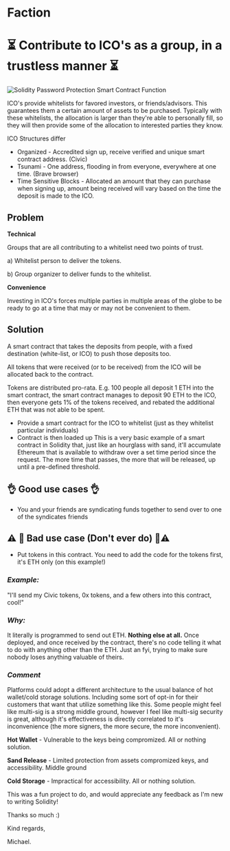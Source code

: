 # Faction

#  ⏳ Contribute to ICO's as a group, in a trustless manner ⏳

![Solidity Password Protection Smart Contract Function](https://cdn2.macworld.co.uk/cmsdata/features/3505364/Portrait-Lock.jpg)

ICO's provide whitelists for favored investors, or friends/advisors. This guarantees them a certain amount of assets to be purchased.
Typically with these whitelists, the allocation is larger than they're able to personally fill, so they will then provide some of the 
allocation to interested parties they know.

ICO Structures differ
- Organized - Accredited sign up, receive verified and unique smart contract address. (Civic)
- Tsunami - One address, flooding in from everyone, everywhere at one time. (Brave browser)
- Time Sensitive Blocks - Allocated an amount that they can purchase when signing up, amount being received will vary based on the time the deposit is made to the ICO.

## Problem

**Technical** 

Groups that are all contributing to a whitelist need two points of trust.

  a) Whitelist person to deliver the tokens.
  
  b) Group organizer to deliver funds to the whitelist.

**Convenience**

Investing in ICO's forces multiple parties in multiple areas of the globe to be ready to go at a time that may or may not be convenient to them.


## Solution

A smart contract that takes the deposits from people, with a fixed destination (white-list, or ICO) to push those deposits too.

All tokens that were received (or to be received) from the ICO will be allocated back to the contract.

Tokens are distributed pro-rata. E.g. 100 people all deposit 1 ETH into the smart contract, the smart contract manages to deposit 90 ETH to the ICO, then everyone gets 1% of the tokens received, and rebated the additional ETH that was not able to be spent.

- Provide a smart contract for the ICO to whitelist (just as they whitelist particular individuals)
- Contract is then loaded up 
This is a very basic example of a smart contract in Solidity that, just like an hourglass with sand, it'll accumulate Ethereum that is available to withdraw over a set time period since the request. The more time that passes, the more that will be released, up until a pre-defined threshold. 

## 👌 **Good use cases** 👌 
- You and your friends are syndicating funds together to send over to one of the syndicates friends

## ⚠️ 🚨 **Bad use case (Don't ever do)** 🚨⚠️

- Put tokens in this contract. You need to add the code for the tokens first, it's ETH only (on this example!)

### *Example:* 

"I'll send my Civic tokens, 0x tokens, and a few others into this contract, cool!"

### *Why:*

It literally is programmed to send out ETH. **Nothing else at all.** Once deployed, and once received by the contract, there's no code telling it what to do with anything other than the ETH. Just an fyi, trying to make sure nobody loses anything valuable of theirs.


### *Comment*

Platforms could adopt a different architecture to the usual balance of hot wallet/cold storage solutions. Including some sort of opt-in for their customers that want that utilize something like this. Some people might feel like multi-sig is a strong middle ground, however I feel like multi-sig security is great, although it's effectiveness is directly correlated to it's inconvenience (the more signers, the more secure, the more inconvenient).


**Hot Wallet** - Vulnerable to the keys being compromized. All or nothing solution.

**Sand Release** - Limited protection from assets compromized keys, and accessibility. Middle ground 

**Cold Storage** - Impractical for accessibility. All or nothing solution.

This was a fun project to do, and would appreciate any feedback as I'm new to writing Solidity! 

Thanks so much :)

Kind regards,

Michael.

